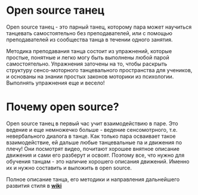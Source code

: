 # Open source танец

Open source танец - это парный танец, которому пара может научиться танцевать самостоятельно без преподавателей, или с помощью преподавателей из сообщества танца в течении одного занятия.

Методика преподавания танца состоит из упражнений, которые простые, понятные и легко могу быть выполнены любой парой самостоятельно. Упражнения заточены на то, чтобы раскрыть структуру сенсо-моторного танцевального пространства для учеников, и основаны на знании простых законов моторики из психологии. Выполнять упражнения еще и весело!

# Почему open source?

Open source танец в первый час учит взаимодействию в паре. Это ведение и еще немножечко больше - ведение сенсомотрного, т.е. невербального диалога в танце. Как только пара осваивает такое взаимодействие, ей дальше любые танцевальные па и движения по плечу! Они посмотрят видео, почитают хорошее внятное описание движения и сами его разберут и освоят. Поэтому все, что нужно для обучения танцам - это наличие хорошего описания движений. Именно их и нужно составить и выложить в open source.

Полное описание танца, его методики и направления дальнейшего развития стиля в **[wiki](https://github.com/MotionLearning/dance-ru/wiki/Open-source-%D1%82%D0%B0%D0%BD%D0%B5%D1%86)**
